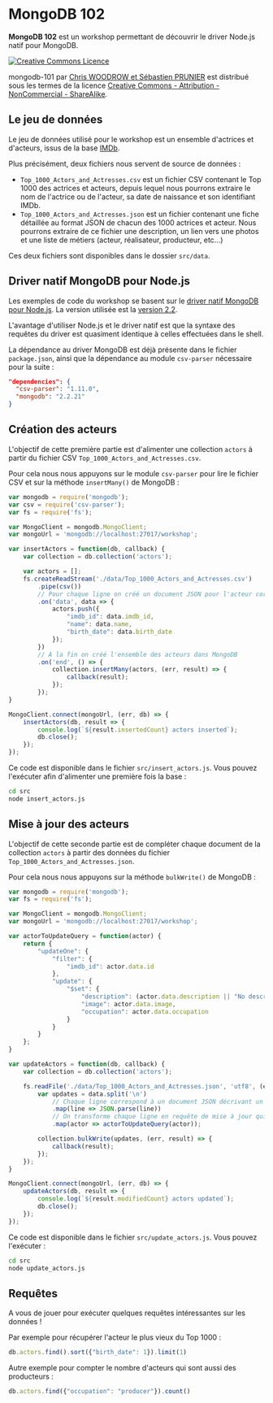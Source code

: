# MongoDB 102

**MongoDB 102** est un workshop permettant de découvrir le driver Node.js natif pour MongoDB.

<a rel="license" href="http://creativecommons.org/licenses/by-nc-sa/4.0/"><img alt="Creative Commons Licence" style="border-width:0" src="https://i.creativecommons.org/l/by-nc-sa/4.0/88x31.png" /></a>

<span xmlns:dct="http://purl.org/dc/terms/" property="dct:title">mongodb-101</span> par <a xmlns:cc="http://creativecommons.org/ns#" href="https://github.com/nosql-bootcamp/mongodb-101" property="cc:attributionName" rel="cc:attributionURL">Chris WOODROW et Sébastien PRUNIER</a> est distribué sous les termes de la licence <a rel="license" href="http://creativecommons.org/licenses/by-nc-sa/4.0/">Creative Commons - Attribution - NonCommercial - ShareAlike</a>.

## Le jeu de données

Le jeu de données utilisé pour le workshop est un ensemble d'actrices et d'acteurs, issus de la base [IMDb](http://www.imdb.com/).

Plus précisément, deux fichiers nous servent de source de données :

* `Top_1000_Actors_and_Actresses.csv` est un fichier CSV contenant le Top 1000 des actrices et acteurs, depuis lequel nous pourrons extraire le nom de l'actrice ou de l'acteur, sa date de naissance et son identifiant IMDb.
* `Top_1000_Actors_and_Actresses.json` est un fichier contenant une fiche détaillée au format JSON de chacun des 1000 actrices et acteur. Nous pourrons extraire de ce fichier une description, un lien vers une photos et une liste de métiers (acteur, réalisateur, producteur, etc...)

Ces deux fichiers sont disponibles dans le dossier `src/data`.

## Driver natif MongoDB pour Node.js

Les exemples de code du workshop se basent sur le [driver natif MongoDB pour Node.js](https://mongodb.github.io/node-mongodb-native/). La version utilisée est la [version 2.2](http://mongodb.github.io/node-mongodb-native/2.2/).

L'avantage d'utiliser Node.js et le driver natif est que la syntaxe des requêtes du driver est quasiment identique à celles effectuées dans le shell.

La dépendance au driver MongoDB est déjà présente dans le fichier `package.json`, ainsi que la dépendance au module `csv-parser` nécessaire pour la suite :

```json
"dependencies": {
  "csv-parser": "1.11.0",
  "mongodb": "2.2.21"
}
```

## Création des acteurs

L'objectif de cette première partie est d'alimenter une collection `actors` à partir du fichier CSV `Top_1000_Actors_and_Actresses.csv`.

Pour cela nous nous appuyons sur le module `csv-parser` pour lire le fichier CSV et sur la méthode `insertMany()` de MongoDB :

```javascript
var mongodb = require('mongodb');
var csv = require('csv-parser');
var fs = require('fs');

var MongoClient = mongodb.MongoClient;
var mongoUrl = 'mongodb://localhost:27017/workshop';

var insertActors = function(db, callback) {
    var collection = db.collection('actors');

    var actors = [];
    fs.createReadStream('./data/Top_1000_Actors_and_Actresses.csv')
        .pipe(csv())
        // Pour chaque ligne on créé un document JSON pour l'acteur correspondant
        .on('data', data => {
            actors.push({
                "imdb_id": data.imdb_id,
                "name": data.name,
                "birth_date": data.birth_date
            });
        })
        // A la fin on créé l'ensemble des acteurs dans MongoDB
        .on('end', () => {
            collection.insertMany(actors, (err, result) => {
                callback(result);
            });
        });
}

MongoClient.connect(mongoUrl, (err, db) => {
    insertActors(db, result => {
        console.log(`${result.insertedCount} actors inserted`);
        db.close();
    });
});
```

Ce code est disponible dans le fichier `src/insert_actors.js`. Vous pouvez l'exécuter afin d'alimenter une première fois la base :

```bash
cd src
node insert_actors.js
```


## Mise à jour des acteurs

L'objectif de cette seconde partie est de compléter chaque document de la collection `actors` à partir des données du fichier `Top_1000_Actors_and_Actresses.json`.

Pour cela nous nous appuyons sur la méthode `bulkWrite()` de MongoDB :

```javascript
var mongodb = require('mongodb');
var fs = require('fs');

var MongoClient = mongodb.MongoClient;
var mongoUrl = 'mongodb://localhost:27017/workshop';

var actorToUpdateQuery = function(actor) {
    return {
        "updateOne": {
            "filter": {
                "imdb_id": actor.data.id
            },
            "update": {
                "$set": {
                    "description": (actor.data.description || "No description provided").replace('                                See full bio &raquo;', ''),
                    "image": actor.data.image,
                    "occupation": actor.data.occupation
                }
            }
        }
    };
}

var updateActors = function(db, callback) {
    var collection = db.collection('actors');

    fs.readFile('./data/Top_1000_Actors_and_Actresses.json', 'utf8', (err, data) => {
        var updates = data.split('\n')
            // Chaque ligne correspond à un document JSON décrivant un acteur en détail
            .map(line => JSON.parse(line))
            // On transforme chaque ligne en requête de mise à jour qui sera utilisée dans un 'bulkWrite()'
            .map(actor => actorToUpdateQuery(actor));

        collection.bulkWrite(updates, (err, result) => {
            callback(result);
        });
    });
}

MongoClient.connect(mongoUrl, (err, db) => {
    updateActors(db, result => {
        console.log(`${result.modifiedCount} actors updated`);
        db.close();
    });
});
```

Ce code est disponible dans le fichier `src/update_actors.js`. Vous pouvez l'exécuter :

```bash
cd src
node update_actors.js
```

## Requêtes

A vous de jouer pour exécuter quelques requêtes intéressantes sur les données !

Par exemple pour récupérer l'acteur le plus vieux du Top 1000 :

```javascript
db.actors.find().sort({"birth_date": 1}).limit(1)
```

Autre exemple pour compter le nombre d'acteurs qui sont aussi des producteurs :

```javascript
db.actors.find({"occupation": "producer"}).count()
```
